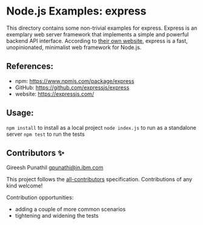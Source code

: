 # Node.js Examples: express

This directory contains some non-trivial examples for express. Express is an exemplary web server framework that implements a simple and powerful backend API interface. According to [their own website](https://expressjs.com/), express is a fast, unopinionated, minimalist web framework for Node.js.

## References:
- npm: https://www.npmjs.com/package/express
- GitHub: https://github.com/expressjs/express
- website: https://expressjs.com/


## Usage:

`npm install` to install as a local project
`node index.js` to run as a standalone server
`npm test` to run the tests

## Contributors ✨

Gireesh Punathil <gpunathi@in.ibm.com>

This project follows the [all-contributors](https://github.com/all-contributors/all-contributors) specification. Contributions of any kind welcome!

Contribution opportunities:
 - adding a couple of more common scenarios
 - tightening and widening the tests
